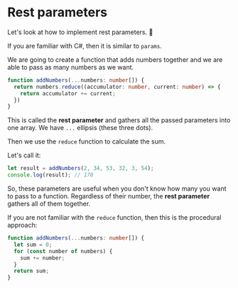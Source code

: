 # Rest parameters

Let's look at how to implement rest parameters. :eyes:

If you are familiar with C#, then it is similar to `params`.

We are going to create a function that adds numbers together and we are able to pass as many numbers as we want.

``` ts
function addNumbers(...numbers: number[]) {
  return numbers.reduce((accumulator: number, current: number) => {
    return accumulator += current;
  })
}
```

This is called the **rest parameter** and gathers all the passed parameters into one array. We have `...` ellipsis (these three dots).

Then we use the `reduce` function to calculate the sum.

Let's call it:

``` ts
let result = addNumbers(2, 34, 53, 32, 3, 54);
console.log(result); // 178
```

So, these parameters are useful when you don't know how many you want to pass to a function. Regardless of their number, the **rest parameter** gathers all of them together.

If you are not familiar with the `reduce` function, then this is the procedural approach:

``` ts
function addNumbers(...numbers: number[]) {
  let sum = 0;
  for (const number of numbers) {
    sum += number;
  }
  return sum;
}
```
